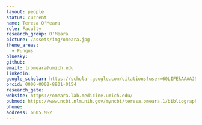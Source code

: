 ```yaml
---
layout: people
status: current
name: Teresa O'Meara
role: Faculty
research_group: O'Meara
picture: /assets/img/omeara.jpg
theme_areas:
  - Fungus
bluesky: 
github: 
email: tromeara@umich.edu
linkedin:
google_scholar: https://scholar.google.com/citations?user=60LIFEkAAAAJ&hl=en
orcid: 0000-0002-8901-0154
research_gate: 
website: https://omeara.lab.medicine.umich.edu/
pubmed: https://www.ncbi.nlm.nih.gov/myncbi/teresa.omeara.1/bibliography/public/
phone: 
address: 6605 MS2
---
```


		